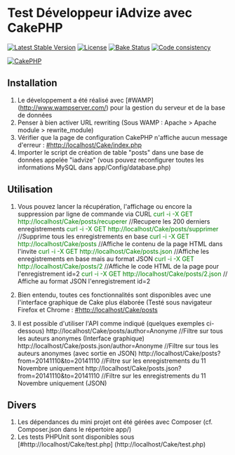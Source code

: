 # Test Développeur iAdvize avec CakePHP

[![Latest Stable Version](https://poser.pugx.org/cakephp/cakephp/v/stable.svg)](https://packagist.org/packages/cakephp/cakephp)
[![License](https://poser.pugx.org/cakephp/cakephp/license.svg)](https://packagist.org/packages/cakephp/cakephp)
[![Bake Status](https://secure.travis-ci.org/cakephp/cakephp.png?branch=master)](http://travis-ci.org/cakephp/cakephp)
[![Code consistency](http://squizlabs.github.io/PHP_CodeSniffer/analysis/cakephp/cakephp/grade.svg)](http://squizlabs.github.io/PHP_CodeSniffer/analysis/cakephp/cakephp/)

[![CakePHP](http://cakephp.org/img/cake-logo.png)](http://www.cakephp.org)


## Installation

1. Le développement a été réalisé avec [#WAMP] (http://www.wampserver.com/) pour la gestion du serveur et de la base de données
2. Penser à bien activer URL rewriting (Sous WAMP  : Apache > Apache module > rewrite_module)
3. Vérifier que la page de configuration CakePHP n'affiche aucun message d'erreur : [#http://localhost/Cake/index.php](http://localhost/Cake/index.php)
4. Importer le script de création de table "posts" dans une base de données appelée "iadvize" 
(vous pouvez reconfigurer toutes les informations MySQL dans app/Config/database.php)

## Utilisation
1. Vous pouvez lancer la récupération, l'affichage ou encore la suppression par ligne de commande via CURL
	<font color="green"> curl -i -X GET http://localhost/Cake/posts/recuperer</font> //Recupere les 200 derniers enregistrements
	<font color="green"> curl -i -X GET http://localhost/Cake/posts/supprimer </font>//Supprime tous les enregistrements en base
	<font color="green"> curl -i -X GET http://localhost/Cake/posts </font>//Affiche le contenu de la page HTML dans l'invite
	<font color="green"> curl -i -X GET http://localhost/Cake/posts.json </font>//Affiche les enregistrements en base mais au format JSON
	<font color="green"> curl -i -X GET http://localhost/Cake/posts/2 </font>//Affiche le code HTML de la page pour l'enregistrement id=2
	<font color="green"> curl -i -X GET http://localhost/Cake/posts/2.json </font>// Affiche au format JSON l'enregistrement id=2


2. Bien entendu, toutes ces fonctionnalités sont disponibles avec une l'interface graphique de Cake plus élaborée 
(Testé sous navigateur Firefox et Chrome : [#http://localhost/Cake/posts](http://localhost/Cake/posts)

3. Il est possible d'utiliser l'API comme indiqué (quelques exemples ci-dessous)
	http://localhost/Cake/posts/author=Anonyme //Filtre sur tous les auteurs anonymes (Interface graphique)
	http://localhost/Cake/posts.json/author=Anonyme //Filtre sur tous les auteurs anonymes (avec sortie en JSON)
	http://localhost/Cake/posts?from=20141110&to=20141110 //Filtre sur les enregistrements du 11 Novembre uniquement
	http://localhost/Cake/posts.json?from=20141110&to=20141110 //Filtre sur les enregistrements du 11 Novembre uniquement (JSON)

## Divers
1. Les dépendances du mini projet ont été gérées avec Composer (cf. Composer.json dans le répertoire app/)
2. Les tests PHPUnit sont disponibles sous [#http://localhost/Cake/test.php] (http://localhost/Cake/test.php)
